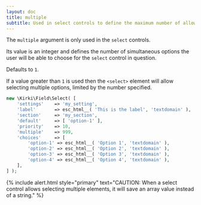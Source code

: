 ```yaml
---
layout: doc
title: multiple
subtitle: Used in select controls to define the maximum number of allowed options
---
```


The `multiple` argument is only used in the `select` controls.

Its value is an integer and defines the number of simultaneous options the user will be able to choose for the `select` control in question.

Defaults to `1`.

If a value greater than `1` is used then the `<select>` element will allow selecting multiple options, limited by the number specified.

```php
new \Kirki\Field\Select( [
	'settings'    => 'my_setting',
	'label'       => esc_html__( 'This is the label', 'textdomain' ),
	'section'     => 'my_section',
	'default'     => [ 'option-1' ],
	'priority'    => 10,
	'multiple'    => 999,
	'choices'     => [
		'option-1' => esc_html__( 'Option 1', 'textdomain' ),
		'option-2' => esc_html__( 'Option 2', 'textdomain' ),
		'option-3' => esc_html__( 'Option 3', 'textdomain' ),
		'option-4' => esc_html__( 'Option 4', 'textdomain' ),
	],
] );
```

{% include alert.html style="primary" text="CAUTION: When a select control allows selecting multiple elements, it will save an array value instead of a string." %}